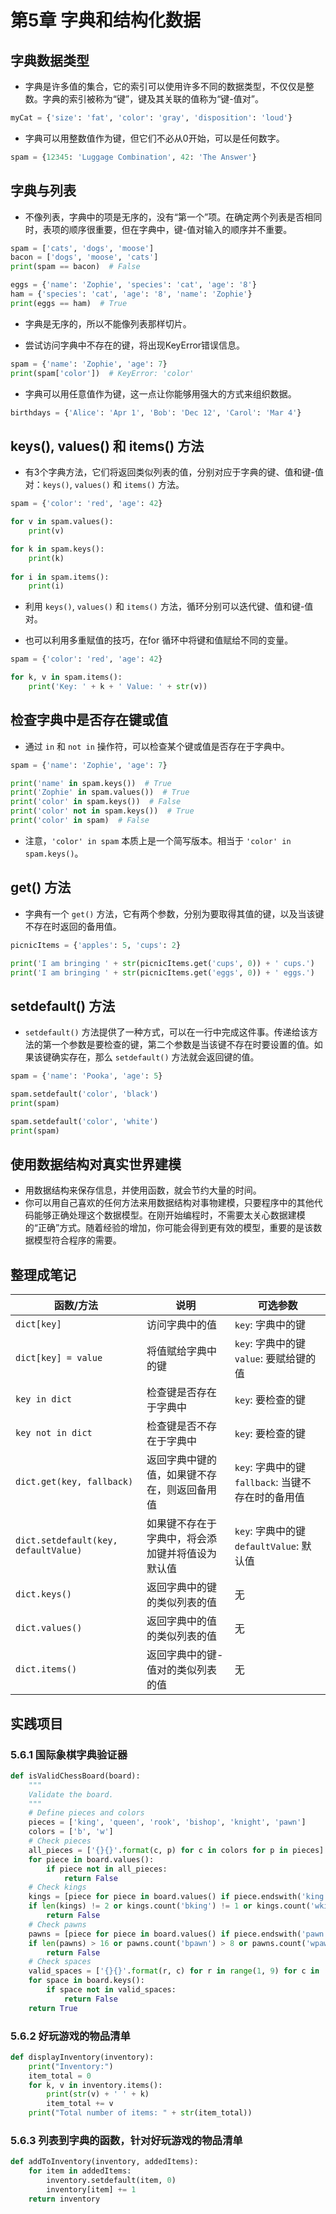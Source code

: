 # 第5章 字典和结构化数据

## 字典数据类型

- 字典是许多值的集合，它的索引可以使用许多不同的数据类型，不仅仅是整数。字典的索引被称为“键”，键及其关联的值称为“键-值对”。

```python
myCat = {'size': 'fat', 'color': 'gray', 'disposition': 'loud'}
```

- 字典可以用整数值作为键，但它们不必从0开始，可以是任何数字。

```python
spam = {12345: 'Luggage Combination', 42: 'The Answer'}
```

## 字典与列表

- 不像列表，字典中的项是无序的，没有“第一个”项。在确定两个列表是否相同时，表项的顺序很重要，但在字典中，键-值对输入的顺序并不重要。

```python
spam = ['cats', 'dogs', 'moose']
bacon = ['dogs', 'moose', 'cats']
print(spam == bacon)  # False

eggs = {'name': 'Zophie', 'species': 'cat', 'age': '8'}
ham = {'species': 'cat', 'age': '8', 'name': 'Zophie'}
print(eggs == ham)  # True
```

- 字典是无序的，所以不能像列表那样切片。

- 尝试访问字典中不存在的键，将出现KeyError错误信息。

```python
spam = {'name': 'Zophie', 'age': 7}
print(spam['color'])  # KeyError: 'color'
```

- 字典可以用任意值作为键，这一点让你能够用强大的方式来组织数据。

```python
birthdays = {'Alice': 'Apr 1', 'Bob': 'Dec 12', 'Carol': 'Mar 4'}
```

## keys(), values() 和 items() 方法

- 有3个字典方法，它们将返回类似列表的值，分别对应于字典的键、值和键-值对：`keys()`, `values()` 和 `items()` 方法。

```python
spam = {'color': 'red', 'age': 42}

for v in spam.values():
    print(v)

for k in spam.keys():
    print(k)
    
for i in spam.items():
    print(i)
```

- 利用 `keys()`, `values()` 和 `items()` 方法，循环分别可以迭代键、值和键-值对。

- 也可以利用多重赋值的技巧，在for 循环中将键和值赋给不同的变量。

```python
spam = {'color': 'red', 'age': 42}

for k, v in spam.items():
    print('Key: ' + k + ' Value: ' + str(v))
```

## 检查字典中是否存在键或值

- 通过 `in` 和 `not in` 操作符，可以检查某个键或值是否存在于字典中。

```python
spam = {'name': 'Zophie', 'age': 7}

print('name' in spam.keys())  # True
print('Zophie' in spam.values())  # True
print('color' in spam.keys())  # False
print('color' not in spam.keys())  # True
print('color' in spam)  # False
```

- 注意，`'color' in spam` 本质上是一个简写版本。相当于 `'color' in spam.keys()`。

## get() 方法

- 字典有一个 `get()` 方法，它有两个参数，分别为要取得其值的键，以及当该键不存在时返回的备用值。

```python
picnicItems = {'apples': 5, 'cups': 2}

print('I am bringing ' + str(picnicItems.get('cups', 0)) + ' cups.')
print('I am bringing ' + str(picnicItems.get('eggs', 0)) + ' eggs.')
```

## setdefault() 方法

- `setdefault()` 方法提供了一种方式，可以在一行中完成这件事。传递给该方法的第一个参数是要检查的键，第二个参数是当该键不存在时要设置的值。如果该键确实存在，那么 `setdefault()` 方法就会返回键的值。

```python
spam = {'name': 'Pooka', 'age': 5}

spam.setdefault('color', 'black')
print(spam)

spam.setdefault('color', 'white')
print(spam)
```

## 使用数据结构对真实世界建模

- 用数据结构来保存信息，并使用函数，就会节约大量的时间。
- 你可以用自己喜欢的任何方法来用数据结构对事物建模，只要程序中的其他代码能够正确处理这个数据模型。在刚开始编程时，不需要太关心数据建模的“正确”方式。随着经验的增加，你可能会得到更有效的模型，重要的是该数据模型符合程序的需要。

## 整理成笔记

| 函数/方法                            | 说明                                             | 可选参数                                              |
| ------------------------------------ | ------------------------------------------------ | ----------------------------------------------------- |
| `dict[key]`                          | 访问字典中的值                                   | `key`: 字典中的键                                     |
| `dict[key] = value`                  | 将值赋给字典中的键                               | `key`: 字典中的键<br>`value`: 要赋给键的值            |
| `key in dict`                        | 检查键是否存在于字典中                           | `key`: 要检查的键                                     |
| `key not in dict`                    | 检查键是否不存在于字典中                         | `key`: 要检查的键                                     |
| `dict.get(key, fallback)`            | 返回字典中键的值，如果键不存在，则返回备用值     | `key`: 字典中的键<br>`fallback`: 当键不存在时的备用值 |
| `dict.setdefault(key, defaultValue)` | 如果键不存在于字典中，将会添加键并将值设为默认值 | `key`: 字典中的键<br>`defaultValue`: 默认值           |
| `dict.keys()`                        | 返回字典中的键的类似列表的值                     | 无                                                    |
| `dict.values()`                      | 返回字典中的值的类似列表的值                     | 无                                                    |
| `dict.items()`                       | 返回字典中的键-值对的类似列表的值                | 无                                                    |

## 实践项目

### 5.6.1 国际象棋字典验证器

```python
def isValidChessBoard(board):
    """
    Validate the board.
    """
    # Define pieces and colors
    pieces = ['king', 'queen', 'rook', 'bishop', 'knight', 'pawn']
    colors = ['b', 'w']
    # Check pieces
    all_pieces = ['{}{}'.format(c, p) for c in colors for p in pieces]
    for piece in board.values():
        if piece not in all_pieces:
            return False
    # Check kings
    kings = [piece for piece in board.values() if piece.endswith('king')]
    if len(kings) != 2 or kings.count('bking') != 1 or kings.count('wking') != 1:
        return False
    # Check pawns
    pawns = [piece for piece in board.values() if piece.endswith('pawn')]
    if len(pawns) > 16 or pawns.count('bpawn') > 8 or pawns.count('wpawn') > 8:
        return False
    # Check spaces
    valid_spaces = ['{}{}'.format(r, c) for r in range(1, 9) for c in 'abcdefgh']
    for space in board.keys():
        if space not in valid_spaces:
            return False
    return True
```

### 5.6.2 好玩游戏的物品清单

```python
def displayInventory(inventory):
    print("Inventory:")
    item_total = 0
    for k, v in inventory.items():
        print(str(v) + ' ' + k)
        item_total += v
    print("Total number of items: " + str(item_total))
```

### 5.6.3 列表到字典的函数，针对好玩游戏的物品清单

```python
def addToInventory(inventory, addedItems):
    for item in addedItems:
        inventory.setdefault(item, 0)
        inventory[item] += 1
    return inventory
```